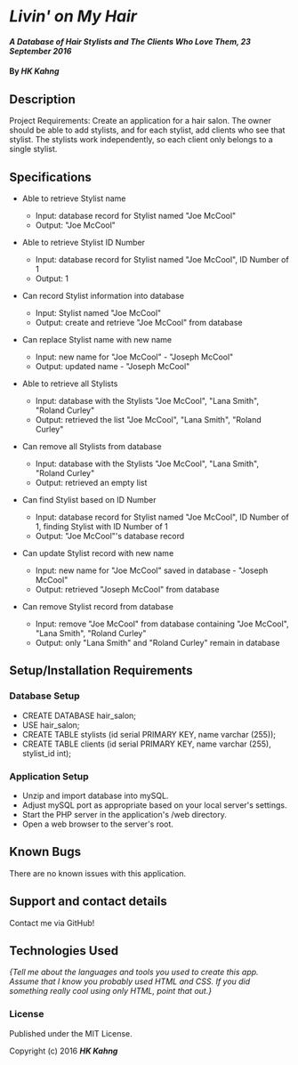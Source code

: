 # _Livin' on My Hair_

#### _A Database of Hair Stylists and The Clients Who Love Them, 23 September 2016_

#### By _**HK Kahng**_

## Description

Project Requirements: Create an application for a hair salon. The owner should be able to add stylists, and for each stylist, add clients who see that stylist. The stylists work independently, so each client only belongs to a single stylist.

## Specifications

* Able to retrieve Stylist name
  * Input: database record for Stylist named "Joe McCool"
  * Output: "Joe McCool"

* Able to retrieve Stylist ID Number
  * Input: database record for Stylist named "Joe McCool", ID Number of 1
  * Output: 1

* Can record Stylist information into database
  * Input: Stylist named "Joe McCool"
  * Output: create and retrieve "Joe McCool" from database

* Can replace Stylist name with new name
  * Input: new name for "Joe McCool" - "Joseph McCool"
  * Output: updated name - "Joseph McCool"

* Able to retrieve all Stylists
  * Input: database with the Stylists "Joe McCool", "Lana Smith", "Roland Curley"
  * Output: retrieved the list "Joe McCool", "Lana Smith", "Roland Curley"

* Can remove all Stylists from database
  * Input: database with the Stylists "Joe McCool", "Lana Smith", "Roland Curley"
  * Output: retrieved an empty list

* Can find Stylist based on ID Number
  * Input: database record for Stylist named "Joe McCool", ID Number of 1, finding Stylist with ID Number of 1
  * Output: "Joe McCool"'s database record

* Can update Stylist record with new name
  * Input: new name for "Joe McCool" saved in database - "Joseph McCool"
  * Output: retrieved "Joseph McCool" from database

* Can remove Stylist record from database
  * Input: remove "Joe McCool" from database containing "Joe McCool", "Lana Smith", "Roland Curley"
  * Output: only "Lana Smith" and "Roland Curley" remain in database

## Setup/Installation Requirements

### Database Setup

* CREATE DATABASE hair_salon;
* USE hair_salon;
* CREATE TABLE stylists (id serial PRIMARY KEY, name varchar (255));
* CREATE TABLE clients (id serial PRIMARY KEY, name varchar (255), stylist_id int);

### Application Setup

* Unzip and import database into mySQL.
* Adjust mySQL port as appropriate based on your local server's settings.
* Start the PHP server in the application's /web directory.
* Open a web browser to the server's root.

## Known Bugs

There are no known issues with this application.

## Support and contact details

Contact me via GitHub!

## Technologies Used

_{Tell me about the languages and tools you used to create this app. Assume that I know you probably used HTML and CSS. If you did something really cool using only HTML, point that out.}_

### License

Published under the MIT License.

Copyright (c) 2016 **_HK Kahng_**
